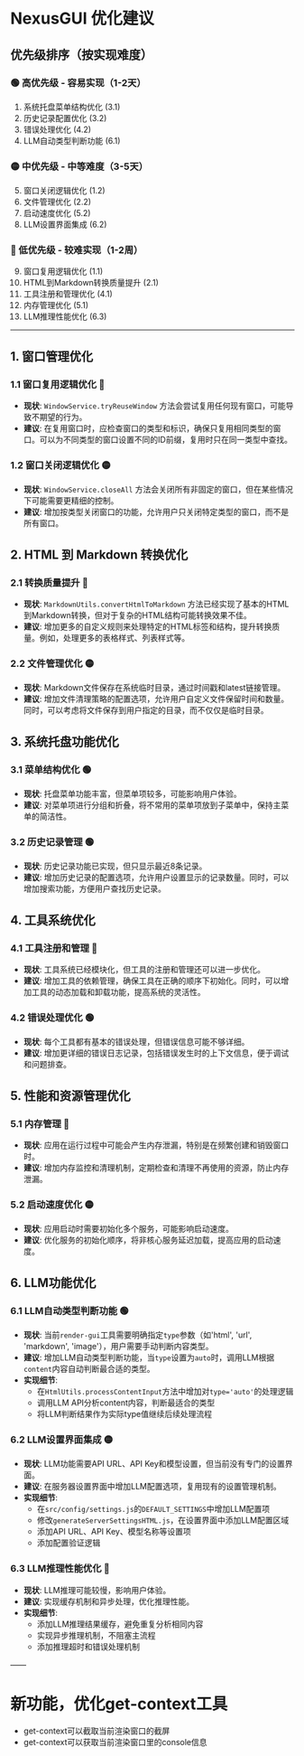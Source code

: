 # NexusGUI 优化建议

## 优先级排序（按实现难度）

### 🟢 高优先级 - 容易实现（1-2天）
1. 系统托盘菜单结构优化 (3.1)
2. 历史记录配置优化 (3.2) 
3. 错误处理优化 (4.2)
4. LLM自动类型判断功能 (6.1)

### 🟡 中优先级 - 中等难度（3-5天）
5. 窗口关闭逻辑优化 (1.2)
6. 文件管理优化 (2.2)
7. 启动速度优化 (5.2)
8. LLM设置界面集成 (6.2)

### 🔴 低优先级 - 较难实现（1-2周）
9. 窗口复用逻辑优化 (1.1)
10. HTML到Markdown转换质量提升 (2.1)
11. 工具注册和管理优化 (4.1)
12. 内存管理优化 (5.1)
13. LLM推理性能优化 (6.3)

---

## 1. 窗口管理优化

### 1.1 窗口复用逻辑优化 🔴
- **现状**: `WindowService.tryReuseWindow` 方法会尝试复用任何现有窗口，可能导致不期望的行为。
- **建议**: 在复用窗口时，应检查窗口的类型和标识，确保只复用相同类型的窗口。可以为不同类型的窗口设置不同的ID前缀，复用时只在同一类型中查找。

### 1.2 窗口关闭逻辑优化 🟡
- **现状**: `WindowService.closeAll` 方法会关闭所有非固定的窗口，但在某些情况下可能需要更精细的控制。
- **建议**: 增加按类型关闭窗口的功能，允许用户只关闭特定类型的窗口，而不是所有窗口。

## 2. HTML 到 Markdown 转换优化

### 2.1 转换质量提升 🔴
- **现状**: `MarkdownUtils.convertHtmlToMarkdown` 方法已经实现了基本的HTML到Markdown转换，但对于复杂的HTML结构可能转换效果不佳。
- **建议**: 增加更多的自定义规则来处理特定的HTML标签和结构，提升转换质量。例如，处理更多的表格样式、列表样式等。

### 2.2 文件管理优化 🟡
- **现状**: Markdown文件保存在系统临时目录，通过时间戳和latest链接管理。
- **建议**: 增加文件清理策略的配置选项，允许用户自定义文件保留时间和数量。同时，可以考虑将文件保存到用户指定的目录，而不仅仅是临时目录。

## 3. 系统托盘功能优化

### 3.1 菜单结构优化 🟢
- **现状**: 托盘菜单功能丰富，但菜单项较多，可能影响用户体验。
- **建议**: 对菜单项进行分组和折叠，将不常用的菜单项放到子菜单中，保持主菜单的简洁性。

### 3.2 历史记录管理 🟢
- **现状**: 历史记录功能已实现，但只显示最近8条记录。
- **建议**: 增加历史记录的配置选项，允许用户设置显示的记录数量。同时，可以增加搜索功能，方便用户查找历史记录。

## 4. 工具系统优化

### 4.1 工具注册和管理 🔴
- **现状**: 工具系统已经模块化，但工具的注册和管理还可以进一步优化。
- **建议**: 增加工具的依赖管理，确保工具在正确的顺序下初始化。同时，可以增加工具的动态加载和卸载功能，提高系统的灵活性。

### 4.2 错误处理优化 🟢
- **现状**: 每个工具都有基本的错误处理，但错误信息可能不够详细。
- **建议**: 增加更详细的错误日志记录，包括错误发生时的上下文信息，便于调试和问题排查。

## 5. 性能和资源管理优化

### 5.1 内存管理 🔴
- **现状**: 应用在运行过程中可能会产生内存泄漏，特别是在频繁创建和销毁窗口时。
- **建议**: 增加内存监控和清理机制，定期检查和清理不再使用的资源，防止内存泄漏。

### 5.2 启动速度优化 🟡
- **现状**: 应用启动时需要初始化多个服务，可能影响启动速度。
- **建议**: 优化服务的初始化顺序，将非核心服务延迟加载，提高应用的启动速度。

## 6. LLM功能优化

### 6.1 LLM自动类型判断功能 🟢
- **现状**: 当前`render-gui`工具需要明确指定`type`参数（如'html', 'url', 'markdown', 'image'），用户需要手动判断内容类型。
- **建议**: 增加LLM自动类型判断功能，当`type`设置为`auto`时，调用LLM根据`content`内容自动判断最合适的类型。
- **实现细节**:
  - 在`HtmlUtils.processContentInput`方法中增加对`type='auto'`的处理逻辑
  - 调用LLM API分析content内容，判断最适合的类型
  - 将LLM判断结果作为实际type值继续后续处理流程

### 6.2 LLM设置界面集成 🟡
- **现状**: LLM功能需要API URL、API Key和模型设置，但当前没有专门的设置界面。
- **建议**: 在服务器设置界面中增加LLM配置选项，复用现有的设置管理机制。
- **实现细节**:
  - 在`src/config/settings.js`的`DEFAULT_SETTINGS`中增加LLM配置项
  - 修改`generateServerSettingsHTML.js`，在设置界面中添加LLM配置区域
  - 添加API URL、API Key、模型名称等设置项
  - 添加配置验证逻辑

### 6.3 LLM推理性能优化 🔴
- **现状**: LLM推理可能较慢，影响用户体验。
- **建议**: 实现缓存机制和异步处理，优化推理性能。
- **实现细节**:
  - 添加LLM推理结果缓存，避免重复分析相同内容
  - 实现异步推理机制，不阻塞主流程
  - 添加推理超时和错误处理机制



——

# 新功能，优化get-context工具
- get-context可以截取当前渲染窗口的截屏
- get-context可以获取当前渲染窗口里的console信息
